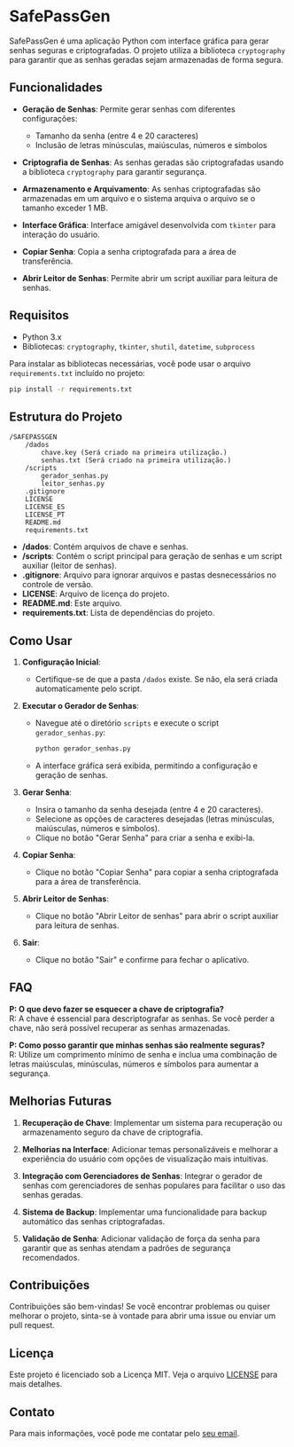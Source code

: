 # SafePassGen

SafePassGen é uma aplicação Python com interface gráfica para gerar senhas seguras e criptografadas. O projeto utiliza a biblioteca `cryptography` para garantir que as senhas geradas sejam armazenadas de forma segura.

## Funcionalidades

- **Geração de Senhas**: Permite gerar senhas com diferentes configurações:
  - Tamanho da senha (entre 4 e 20 caracteres)
  - Inclusão de letras minúsculas, maiúsculas, números e símbolos

- **Criptografia de Senhas**: As senhas geradas são criptografadas usando a biblioteca `cryptography` para garantir segurança.

- **Armazenamento e Arquivamento**: As senhas criptografadas são armazenadas em um arquivo e o sistema arquiva o arquivo se o tamanho exceder 1 MB.

- **Interface Gráfica**: Interface amigável desenvolvida com `tkinter` para interação do usuário.

- **Copiar Senha**: Copia a senha criptografada para a área de transferência.

- **Abrir Leitor de Senhas**: Permite abrir um script auxiliar para leitura de senhas.

## Requisitos

- Python 3.x
- Bibliotecas: `cryptography`, `tkinter`, `shutil`, `datetime`, `subprocess`

Para instalar as bibliotecas necessárias, você pode usar o arquivo `requirements.txt` incluído no projeto:

```bash
pip install -r requirements.txt
```

## Estrutura do Projeto

```
/SAFEPASSGEN
    /dados
        chave.key (Será criado na primeira utilização.)
        senhas.txt (Será criado na primeira utilização.)
    /scripts
        gerador_senhas.py
        leitor_senhas.py
    .gitignore
    LICENSE
    LICENSE_ES
    LICENSE_PT
    README.md
    requirements.txt
```

- **/dados**: Contém arquivos de chave e senhas.
- **/scripts**: Contém o script principal para geração de senhas e um script auxiliar (leitor de senhas).
- **.gitignore**: Arquivo para ignorar arquivos e pastas desnecessários no controle de versão.
- **LICENSE**: Arquivo de licença do projeto.
- **README.md**: Este arquivo.
- **requirements.txt**: Lista de dependências do projeto.

## Como Usar

1. **Configuração Inicial**:
   - Certifique-se de que a pasta `/dados` existe. Se não, ela será criada automaticamente pelo script.

2. **Executar o Gerador de Senhas**:
   - Navegue até o diretório `scripts` e execute o script `gerador_senhas.py`:
   
     ```bash
     python gerador_senhas.py
     ```
   - A interface gráfica será exibida, permitindo a configuração e geração de senhas.

3. **Gerar Senha**:
   - Insira o tamanho da senha desejada (entre 4 e 20 caracteres).
   - Selecione as opções de caracteres desejadas (letras minúsculas, maiúsculas, números e símbolos).
   - Clique no botão "Gerar Senha" para criar a senha e exibi-la.

4. **Copiar Senha**:
   - Clique no botão "Copiar Senha" para copiar a senha criptografada para a área de transferência.

5. **Abrir Leitor de Senhas**:
   - Clique no botão "Abrir Leitor de senhas" para abrir o script auxiliar para leitura de senhas.

6. **Sair**:
   - Clique no botão "Sair" e confirme para fechar o aplicativo.

## FAQ

**P: O que devo fazer se esquecer a chave de criptografia?**  
R: A chave é essencial para descriptografar as senhas. Se você perder a chave, não será possível recuperar as senhas armazenadas.

**P: Como posso garantir que minhas senhas são realmente seguras?**  
R: Utilize um comprimento mínimo de senha e inclua uma combinação de letras maiúsculas, minúsculas, números e símbolos para aumentar a segurança.

## Melhorias Futuras

1. **Recuperação de Chave**: Implementar um sistema para recuperação ou armazenamento seguro da chave de criptografia.

2. **Melhorias na Interface**: Adicionar temas personalizáveis e melhorar a experiência do usuário com opções de visualização mais intuitivas.

3. **Integração com Gerenciadores de Senhas**: Integrar o gerador de senhas com gerenciadores de senhas populares para facilitar o uso das senhas geradas.

4. **Sistema de Backup**: Implementar uma funcionalidade para backup automático das senhas criptografadas.

5. **Validação de Senha**: Adicionar validação de força da senha para garantir que as senhas atendam a padrões de segurança recomendados.

## Contribuições

Contribuições são bem-vindas! Se você encontrar problemas ou quiser melhorar o projeto, sinta-se à vontade para abrir uma issue ou enviar um pull request.

## Licença

Este projeto é licenciado sob a Licença MIT. Veja o arquivo [LICENSE](LICENSE) para mais detalhes.

## Contato

Para mais informações, você pode me contatar pelo [seu email](dev.ronaldojunior@gmail.com).
